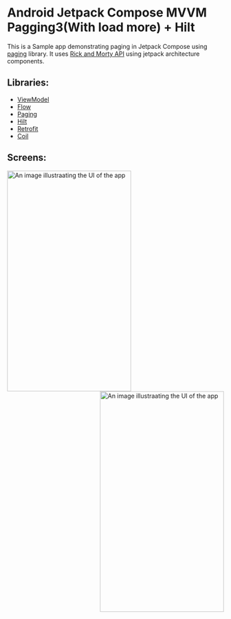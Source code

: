 # Android Jetpack Compose MVVM Pagging3(With load more) + Hilt 
This is a Sample app demonstrating paging in Jetpack Compose using [paging](https://developer.android.com/topic/libraries/architecture/paging/v3-overview) library. It uses [Rick and Morty API](https://rickandmortyapi.com) using jetpack architecture components.

## Libraries:
* <a href="https://developer.android.com/topic/libraries/architecture/viewmodel">ViewModel</a>
* <a href="https://developer.android.com/kotlin/flow">Flow</a>
* <a href="https://developer.android.com/topic/libraries/architecture/paging/v3-overview">Paging</a>
* <a href="https://developer.android.com/training/dependency-injection/hilt-android">Hilt</a>
* <a href="https://square.github.io/retrofit/">Retrofit</a>
* <a href="https://coil-kt.github.io/coil/">Coil</a>

## Screens:
<img align="left" src="https://github.com/Pravin-Divraniya/Android-Compose-App/blob/feature/with-paging/screenshots/Screenshot_20240106_203435.png" alt="An image illustraating the UI of the app" width="288" height="512"/>
<img align="center" src="https://github.com/Pravin-Divraniya/Android-Compose-App/blob/feature/with-paging/screenshots/Screenshot_20240106_203631.png" alt="An image illustraating the UI of the app" width="288" height="512" style="display: inline; float: right"/>
